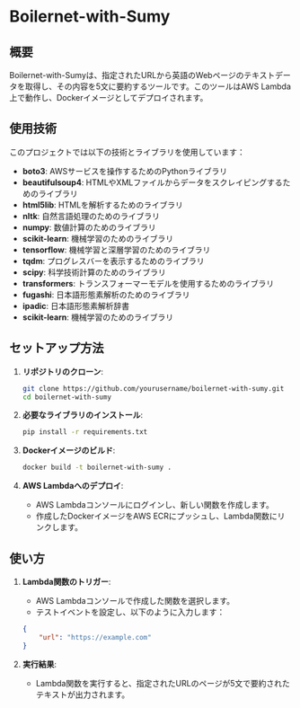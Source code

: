 # Boilernet-with-Sumy

## 概要
Boilernet-with-Sumyは、指定されたURLから英語のWebページのテキストデータを取得し、その内容を5文に要約するツールです。このツールはAWS Lambda上で動作し、Dockerイメージとしてデプロイされます。

## 使用技術
このプロジェクトでは以下の技術とライブラリを使用しています：
- **boto3**: AWSサービスを操作するためのPythonライブラリ
- **beautifulsoup4**: HTMLやXMLファイルからデータをスクレイピングするためのライブラリ
- **html5lib**: HTMLを解析するためのライブラリ
- **nltk**: 自然言語処理のためのライブラリ
- **numpy**: 数値計算のためのライブラリ
- **scikit-learn**: 機械学習のためのライブラリ
- **tensorflow**: 機械学習と深層学習のためのライブラリ
- **tqdm**: プログレスバーを表示するためのライブラリ
- **scipy**: 科学技術計算のためのライブラリ
- **transformers**: トランスフォーマーモデルを使用するためのライブラリ
- **fugashi**: 日本語形態素解析のためのライブラリ
- **ipadic**: 日本語形態素解析辞書
- **scikit-learn**: 機械学習のためのライブラリ

## セットアップ方法
1. **リポジトリのクローン**:
    ```sh
    git clone https://github.com/yourusername/boilernet-with-sumy.git
    cd boilernet-with-sumy
    ```

2. **必要なライブラリのインストール**:
    ```sh
    pip install -r requirements.txt
    ```

3. **Dockerイメージのビルド**:
    ```sh
    docker build -t boilernet-with-sumy .
    ```

4. **AWS Lambdaへのデプロイ**:
    - AWS Lambdaコンソールにログインし、新しい関数を作成します。
    - 作成したDockerイメージをAWS ECRにプッシュし、Lambda関数にリンクします。

## 使い方
1. **Lambda関数のトリガー**:
    - AWS Lambdaコンソールで作成した関数を選択します。
    - テストイベントを設定し、以下のように入力します：
    ```json
    {
        "url": "https://example.com"
    }
    ```

2. **実行結果**:
    - Lambda関数を実行すると、指定されたURLのページが5文で要約されたテキストが出力されます。
